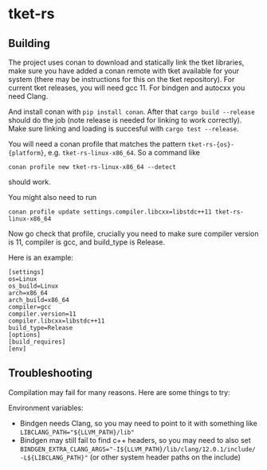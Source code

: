 # tket-rs

## Building

The project uses conan to download and statically link the tket libraries, make sure you
have added a conan remote with tket available for your system (there may be instructions for
this on the tket repository). For current tket releases, you will need gcc 11.
For bindgen and autocxx you need Clang.

And install conan with `pip install conan`. 
After that `cargo build --release` should do the job (note release is needed for
linking to work correctly). Make sure linking and loading is succesful with
`cargo test --release`. 

You will need a conan profile that matches the pattern
`tket-rs-{os}-{platform}`, e.g. `tket-rs-linux-x86_64`. So a command like

```
conan profile new tket-rs-linux-x86_64 --detect
```


should work. 

You might also need to run 

```
conan profile update settings.compiler.libcxx=libstdc++11 tket-rs-linux-x86_64
```


Now go check that profile, crucially you need to make sure compiler version is
11, compiler is gcc, and build_type is Release.


Here is an example: 
```
[settings]
os=Linux
os_build=Linux
arch=x86_64
arch_build=x86_64
compiler=gcc
compiler.version=11
compiler.libcxx=libstdc++11
build_type=Release
[options]
[build_requires]
[env]
```


## Troubleshooting

Compilation may fail for many reasons. Here are some things to try:

Environment variables:
* Bindgen needs Clang, so you may need to point to it with something like
`LIBCLANG_PATH="${LLVM_PATH}/lib"`
* Bindgen may still fail to find c++ headers, so you may need to also set
  `BINDGEN_EXTRA_CLANG_ARGS="-I${LLVM_PATH}/lib/clang/12.0.1/include/
  -L${LIBCLANG_PATH}"` (or other system header paths on the include)